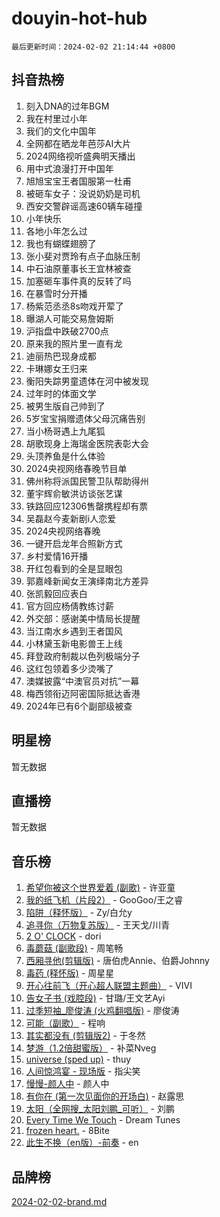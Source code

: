 # douyin-hot-hub

`最后更新时间：2024-02-02 21:14:44 +0800`

## 抖音热榜

1. 刻入DNA的过年BGM
1. 我在村里过小年
1. 我们的文化中国年
1. 全网都在晒龙年芭莎AI大片
1. 2024网络视听盛典明天播出
1. 用中式浪漫打开中国年
1. 旭旭宝宝王者国服第一杜甫
1. 被砸车女子：没说奶奶是司机
1. 西安交警辟谣高速60辆车碰撞
1. 小年快乐
1. 各地小年怎么过
1. 我也有蝴蝶翅膀了
1. 张小斐对贾玲有点子血脉压制
1. 中石油原董事长王宜林被查
1. 加塞砸车事件真的反转了吗
1. 在暴雪时分开播
1. 杨紫范丞丞8s吻戏开荤了
1. 曝湖人可能交易詹姆斯
1. 沪指盘中跌破2700点
1. 原来我的照片里一直有龙
1. 迪丽热巴现身成都
1. 卡琳娜女王归来
1. 衡阳失踪男童遗体在河中被发现
1. 过年时的体面文学
1. 被男生版自己帅到了
1. 5岁宝宝捐赠遗体父母沉痛告别
1. 当小杨哥遇上九尾狐
1. 胡歌现身上海瑞金医院表彰大会
1. 头顶养鱼是什么体验
1. 2024央视网络春晚节目单
1. 佛州称将派国民警卫队帮助得州
1. 董宇辉俞敏洪访谈张艺谋
1. 铁路回应12306售罄携程却有票
1. 吴磊赵今麦新剧i人恋爱
1. 2024央视网络春晚
1. 一键开启龙年合照新方式
1. 乡村爱情16开播
1. 开红包看到的全是显眼包
1. 郭嘉峰新闻女王演绎南北方差异
1. 张凯毅回应表白
1. 官方回应杨倩教练讨薪
1. 外交部：感谢美中情局长提醒
1. 当江南水乡遇到王者国风
1. 小林黛玉新电影兽王上线
1. 拜登政府制裁以色列极端分子
1. 这红包领着多少烫嘴了
1. 澳媒披露“中澳官员对抗”一幕
1. 梅西领衔迈阿密国际抵达香港
1. 2024年已有6个副部级被查

## 明星榜

暂无数据

## 直播榜

暂无数据

## 音乐榜

1. [希望你被这个世界爱着 (副歌)](https://sf3-cdn-tos.douyinstatic.com/obj/tos-cn-ve-2774/oUHCmWQfZlE3QQBKBeD8rCFLpJzPgCpImhsxMt) - 许亚童
1. [我的纸飞机（片段2）](https://sf5-hl-cdn-tos.douyinstatic.com/obj/tos-cn-ve-2774/oM2ZrKcg2CD5AeRB2gkeXOFB1IxAGJdZPazYHf) - GooGoo/王之睿
1. [陷阱（释怀版）](https://sf5-hl-cdn-tos.douyinstatic.com/obj/tos-cn-ve-2774/oE8C21LeZrzKLDFfQYgMzx4GAIHageG5IzayY7) - Zy/白允y
1. [追寻你（万物复苏版）](https://sf5-hl-cdn-tos.douyinstatic.com/obj/tos-cn-ve-2774/oYeAZJsbjIDit9APmBg8u6uDUQnHmoCf3gbo74) - 王天戈/川青
1. [2 O' CLOCK](https://sf5-hl-cdn-tos.douyinstatic.com/obj/tos-cn-ve-2774/oIUBICeqlYQHTigCBOnCMlwBZJkgiBjt1oDfbg) - dori
1. [毒蘑菇 (副歌段)](https://sf5-hl-cdn-tos.douyinstatic.com/obj/tos-cn-ve-2774/ocDEUsfdLjxnlFXtfogBCiQCEqYB7QZgZ8VViM) - 周笔畅
1. [西厢寻他(剪辑版)](https://sf5-hl-cdn-tos.douyinstatic.com/obj/tos-cn-ve-2774/oUsAVfAQKlRNxEv5qxvIB8o5qmIWUcXbzJKJhw) - 唐伯虎Annie、伯爵Johnny
1. [毒药 (释怀版)](https://sf5-hl-cdn-tos.douyinstatic.com/obj/tos-cn-ve-2774/oYILMEAzspdZBIzy4frJNB8ZHPHWAhiwowd4Ad) - 周星星
1. [开心往前飞（开心超人联盟主题曲）](https://sf5-hl-cdn-tos.douyinstatic.com/obj/tos-cn-ve-2774/9d8fb7c82cf1421fb93a9fe925275e0a) - VIVI
1. [告女子书 (戏腔段)](https://sf3-cdn-tos.douyinstatic.com/obj/tos-cn-ve-2774/osCCzFxWgstBDi92ZfBB4ht7gQENBmQMAl0eI6) - 甘璐/王文艺Ayi
1. [过季短袖_廖俊涛 (火鸡翻唱版)](https://sf3-cdn-tos.douyinstatic.com/obj/tos-cn-ve-2774/ogQVJl0tRBKxQgZji7YClFEBrVDeHpPTWfCZbQ) - 廖俊涛
1. [可能（副歌）](https://sf5-hl-cdn-tos.douyinstatic.com/obj/tos-cn-ve-2774/cde1731888894259b333569393c2fb51) - 程响
1. [其实都没有 (剪辑版2)](https://sf5-hl-cdn-tos.douyinstatic.com/obj/tos-cn-ve-2774/oEBNQenHZtBhxYjGgUDQk0BCHTigQafgFlbQ7k) - 于冬然
1. [梦游（1.2倍甜蜜版）](https://sf5-hl-cdn-tos.douyinstatic.com/obj/tos-cn-ve-2774/o4gyAUm8hwufoEABmwVIiQtHsFuGzAEEWtNMzo) - 补菜Nveg
1. [universe (sped up)](https://sf5-hl-cdn-tos.douyinstatic.com/obj/tos-cn-ve-2774/oIQnurQLDCsdYeegkM4CKuVb23MZBXtX6QB8bv) - thuy
1. [人间惊鸿宴 - 现场版](https://sf5-hl-cdn-tos.douyinstatic.com/obj/tos-cn-ve-2774/osF4mrPePAf2Yv8Wfr5fATCHZwL5h1QiGQAKwz) - 指尖笑
1. [慢慢-颜人中](https://sf5-hl-cdn-tos.douyinstatic.com/obj/tos-cn-ve-2774/ocjHNfBXdBxQNC8ZGAeoLMFTUgtBg8bkExunDC) - 颜人中
1. [有你在 (第一次见面你的开场白)](https://sf3-cdn-tos.douyinstatic.com/obj/tos-cn-ve-2774/oAthrQ3ClJBfI57uBoFEgNDYtNCZ0TSYQQfxQ0) - 赵露思
1. [太阳（全网搜_太阳刘鹏_可听）](https://sf5-hl-cdn-tos.douyinstatic.com/obj/tos-cn-ve-2774/ogWbyIQnlBFImVbeDocRdCIYtBHlbJXgfZMvgz) - 刘鹏
1. [Every Time We Touch](https://sf5-hl-cdn-tos.douyinstatic.com/obj/tos-cn-ve-2774/ogN6lUKQeBBfEVhIOMikG1CcJjugxk1tztZyhP) - Dream Tunes
1. [frozen heart.](https://sf6-cdn-tos.douyinstatic.com/obj/tos-cn-ve-2774/oIIWJfyjIACZA9zQMtnJ6hQQhFC4vhCupoRBsO) - 8Bite
1. [此生不换（en版）-前奏](https://sf6-cdn-tos.douyinstatic.com/obj/tos-cn-ve-2774/oMDvUGwhKrKYDEqXiMYEwxZqBWIJFA92CiLAO) - en

## 品牌榜

[2024-02-02-brand.md](2024-02-02-brand.md)
